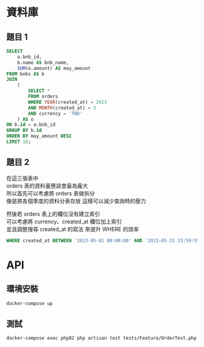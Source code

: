 # 資料庫

## 題目 1

```SQL
SELECT
    o.bnb_id,
    b.name AS bnb_name,
    SUM(o.amount) AS may_amount
FROM bnbs AS b
JOIN
    (
        SELECT *
        FROM orders
        WHERE YEAR(created_at) = 2023
        AND MONTH(created_at) = 5
        AND currency = 'TWD'
    ) AS o
ON b.id = o.bnb_id
GROUP BY b.id
ORDER BY may_amount DESC
LIMIT 10;
```

## 題目 2

在這三張表中  
orders 表的資料量應該會最為龐大  
所以首先可以考慮將 orders 表做拆分  
像是將各個季度的資料分表存放
這樣可以減少查詢時的壓力

然後若 orders 表上的欄位沒有建立索引  
可以考慮將 currency、created_at 欄位加上索引  
並且調整搜尋 created_at 的寫法
來提升 WHERE 的效率

```SQL
WHERE created_at BETWEEN '2023-05-01 00:00:00' AND '2023-05-31 23:59:59';
```

# API

## 環境安裝

``` bash
docker-compose up
```

## 測試

``` bash
docker-compose exec php82 php artisan test tests/Feature/OrderTest.php   
```